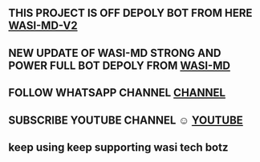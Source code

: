 ## THIS PROJECT IS OFF DEPOLY BOT FROM HERE [WASI-MD-V2](https://github.com/Itxxwasi/WASI-MD-V2)

## NEW UPDATE OF WASI-MD STRONG AND POWER FULL BOT DEPOLY FROM [WASI-MD](https://github.com/Itxxwasi/UNIQUE-MD)

## FOLLOW WHATSAPP CHANNEL [CHANNEL](https://whatsapp.com/channel/0029VaDK8ZUDjiOhwFS1cP2j)
## SUBSCRIBE YOUTUBE CHANNEL ☺️ [YOUTUBE](https://youtube.com/@wasitech1) 

## keep using keep supporting wasi tech botz

